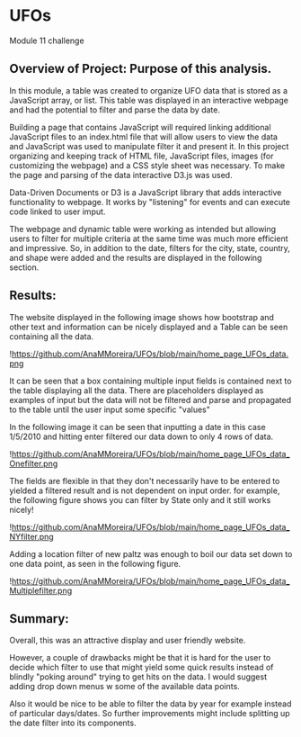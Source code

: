# UFOs
Module 11 challenge

## Overview of Project: Purpose of this analysis.

In this module, a table was created to organize UFO data that is stored as a JavaScript array, or list. This table was displayed in an interactive webpage and had the potential to filter and parse the data by date.

Building a page that contains JavaScript will required linking additional JavaScript files to an index.html file that will allow users to view the data and JavaScript was used to manipulate filter it and present it.  In this project organizing and keeping track of HTML file, JavaScript files, images (for customizing the webpage) and a CSS style sheet was necessary.  To make the page and parsing of the data interactive D3.js was used.

Data-Driven Documents or D3 is a JavaScript library that adds interactive functionality to webpage. It works by "listening" for events and can execute code linked to user imput.

The webpage and dynamic table were working as intended but allowing users to filter for multiple criteria at the same time was much more efficient and impressive.  So, in addition to the date, filters for the city, state, country, and shape were added and the results are displayed in the following section.

## Results: 

The website displayed in the following image shows how bootstrap and other text and information can be nicely displayed and a Table can be seen containing all the data.

!https://github.com/AnaMMoreira/UFOs/blob/main/home_page_UFOs_data.png

It can be seen that a box containing multiple input fields is contained next to the table displaying all the data.  There are placeholders displayed as examples of input but the data will not be filtered and parse and propagated to the table until the user input some specific "values" 

In the following image it can be seen that inputting a date in this case 1/5/2010 and hitting enter filtered our data down to only 4 rows of data.  

!https://github.com/AnaMMoreira/UFOs/blob/main/home_page_UFOs_data_Onefilter.png

The fields are flexible in that they don't necessarily have to be entered to yielded a filtered result and is not dependent on input order.
for example, the following figure shows you can filter by State only and it still works nicely!

!https://github.com/AnaMMoreira/UFOs/blob/main/home_page_UFOs_data_NYfilter.png


Adding a location filter of new paltz was enough to boil our data set down to one data point, as seen in the following figure.

!https://github.com/AnaMMoreira/UFOs/blob/main/home_page_UFOs_data_Multiplefilter.png


## Summary: 

Overall, this was an attractive display and user friendly website.

However, a couple of drawbacks might be that it is hard for the user to decide which filter to use that might yield some quick results instead of blindly "poking around" trying to get hits on the data.  I would suggest adding drop down menus w some of the available data points.

Also it would be nice to be able to filter the data by year for example instead of particular days/dates.  So further improvements might include splitting up the date filter into its components.
